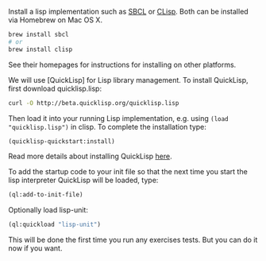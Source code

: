 Install a lisp implementation such as [SBCL](http://www.sbcl.org/)
or [CLisp](http://clisp.org/). Both can be installed via Homebrew on
Mac OS X.

```bash
brew install sbcl
# or
brew install clisp
```

See their homepages for instructions for installing on other
platforms.

We will use [QuickLisp] for Lisp library management. To install QuickLisp, first download quicklisp.lisp: 

```bash
curl -O http://beta.quicklisp.org/quicklisp.lisp
```

Then load it into your running Lisp implementation, e.g. using ```(load "quicklisp.lisp")``` in clisp. To complete the installation type:

```lisp
(quicklisp-quickstart:install)
```

Read more details about installing QuickLisp [here](http://www.quicklisp.org/beta/#installation).

To add the startup code to your init file so that the next time you
start the lisp interpreter QuickLisp will be loaded, type:

```lisp
(ql:add-to-init-file)
```

Optionally load lisp-unit:

```lisp
(ql:quickload "lisp-unit")
```

This will be done the first time you run any exercises tests. But you
can do it now if you want.

